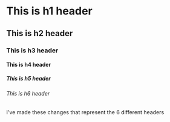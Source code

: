 # This is h1 header
## This is h2 header
### This is h3 header
#### This is h4 header
##### This is h5 header
###### This is h6 header

I've made these changes that represent the 6 different headers
